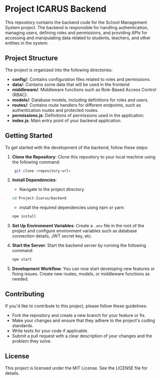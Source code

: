 # Project ICARUS Backend

This repository contains the backend code for the School Management System project. The backend is responsible for handling authentication, managing users, defining roles and permissions, and providing APIs for accessing and manipulating data related to students, teachers, and other entities in the system.

## Project Structure

The project is organized into the following directories:

- **config/**: Contains configuration files related to roles and permissions.
- **data/**: Contains some data that will be used in the frontend
- **middleware/**: Middleware functions such as Role-Based Access Control (RBAC).
- **models/**: Database models, including definitions for roles and users.
- **routes/**: Contains route handlers for different endpoints, such as authentication routes and protected routes.
- **permissions.js**: Definitions of permissions used in the application.
- **index.js**: Main entry point of your backend application.

## Getting Started

To get started with the development of the backend, follow these steps:

1. **Clone the Repository**: Clone this repository to your local machine using the following command:<br>
   ~~~bash
    git clone <repository-url>
   
   ~~~

2. **Install Dependencies**: <br>
   - Navigate to the project directory.<br>
   ~~~bash
   cd Project-Icarus/backend 
   
   ~~~
   - install the required dependencies using npm or yarn:<br>
   ~~~bash
   npm install
   
   ~~~

3. **Set Up Environment Variables**: Create a `.env` file in the root of the project and configure environment   variables such as database connection details, JWT secret key, etc.

4. **Start the Server**: Start the backend server by running the following command:
   ~~~bash
   npm start
   
   ~~~

5. **Development Workflow**: You can now start developing new features or fixing issues. Create new routes, models, or middleware functions as needed.

## Contributing

If you'd like to contribute to this project, please follow these guidelines:

- Fork the repository and create a new branch for your feature or fix.
- Make your changes and ensure that they adhere to the project's coding standards.
- Write tests for your code if applicable.
- Submit a pull request with a clear description of your changes and the problem they solve.

## License

This project is licensed under the MIT License. See the LICENSE file for details.
